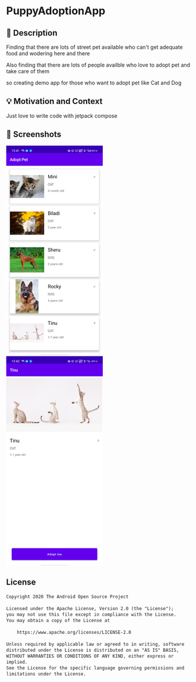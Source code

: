 # PuppyAdoptionApp
<!--- Replace <OWNER> with your Github Username and <REPOSITORY> with the name of your repository. -->
<!--- You can find both of these in the url bar when you open your repository in github. -->
<!---![Workflow result](https://github.com/<OWNER>/<REPOSITORY>/workflows/Check/badge.svg) -->


## :scroll: Description
Finding that there are lots of street pet available who can't get adequate food and wodering here and there

Also finding that there are lots of people availble who love to adopt pet and take care of them

so creating demo app for those who want to adopt pet like Cat and Dog
<!--- Describe your app in one or two sentences -->


## :bulb: Motivation and Context
Just love to write code with jetpack compose
<!--- Optionally point readers to interesting parts of your submission. -->
<!--- What are you especially proud of? -->


## :camera_flash: Screenshots
<!-- You can add more screenshots here if you like -->
<img src="/results/screenshot_1.png" width="260">&emsp;<img src="/results/screenshot_2.png" width="260">

## License
```
Copyright 2020 The Android Open Source Project

Licensed under the Apache License, Version 2.0 (the "License");
you may not use this file except in compliance with the License.
You may obtain a copy of the License at

    https://www.apache.org/licenses/LICENSE-2.0

Unless required by applicable law or agreed to in writing, software
distributed under the License is distributed on an "AS IS" BASIS,
WITHOUT WARRANTIES OR CONDITIONS OF ANY KIND, either express or implied.
See the License for the specific language governing permissions and
limitations under the License.
```
